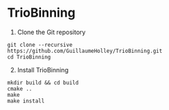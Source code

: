 # TrioBinning

1. Clone the Git repository
  ```
  git clone --recursive https://github.com/GuillaumeHolley/TrioBinning.git
  cd TrioBinning
  ```
2. Install TrioBinning
  ```
  mkdir build && cd build
  cmake ..
  make
  make install
  ```
